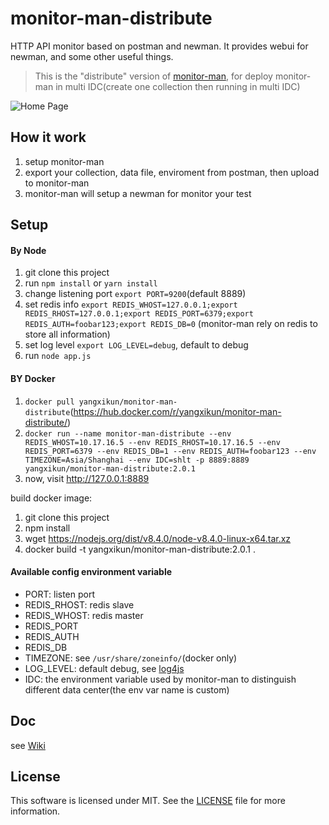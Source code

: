 # monitor-man-distribute

HTTP API monitor based on postman and newman. It provides webui for newman, and some other useful things.

> This is the "distribute" version of [monitor-man](https://github.com/yangxikun/monitor-man), for deploy monitor-man in multi IDC(create one collection then running in multi IDC)

![Home Page](https://github.com/yangxikun/monitor-man-distribute/raw/master/static/images/home.png)

## How it work

1. setup monitor-man
1. export your collection, data file, enviroment from postman, then upload to monitor-man
1. monitor-man will setup a newman for monitor your test

## Setup

#### By Node

1. git clone this project
1. run `npm install` or `yarn install`
1. change listening port `export PORT=9200`(default 8889)
1. set redis info `export REDIS_WHOST=127.0.0.1;export REDIS_RHOST=127.0.0.1;export REDIS_PORT=6379;export REDIS_AUTH=foobar123;export REDIS_DB=0` (monitor-man rely on redis to store all information)
1. set log level `export LOG_LEVEL=debug`, default to debug
1. run `node app.js`

#### BY Docker

1. `docker pull yangxikun/monitor-man-distribute`(https://hub.docker.com/r/yangxikun/monitor-man-distribute/)
1. `docker run --name monitor-man-distribute --env REDIS_WHOST=10.17.16.5 --env REDIS_RHOST=10.17.16.5 --env REDIS_PORT=6379 --env REDIS_DB=1 --env REDIS_AUTH=foobar123 --env TIMEZONE=Asia/Shanghai --env IDC=shlt -p 8889:8889 yangxikun/monitor-man-distribute:2.0.1`
1. now, visit http://127.0.0.1:8889

build docker image:

1. git clone this project
1. npm install
1. wget https://nodejs.org/dist/v8.4.0/node-v8.4.0-linux-x64.tar.xz
1. docker build -t yangxikun/monitor-man-distribute:2.0.1 .

#### Available config environment variable

* PORT: listen port
* REDIS_RHOST: redis slave
* REDIS_WHOST: redis master
* REDIS_PORT
* REDIS_AUTH
* REDIS_DB
* TIMEZONE: see `/usr/share/zoneinfo/`(docker only)
* LOG_LEVEL: default debug, see [log4js](https://www.npmjs.com/package/log4js)
* IDC: the environment variable used by monitor-man to distinguish different data center(the env var name is custom)

## Doc
see [Wiki](https://github.com/yangxikun/monitor-man-distribute/wiki)

## License
This software is licensed under MIT. See the [LICENSE](LICENSE) file for more information.
